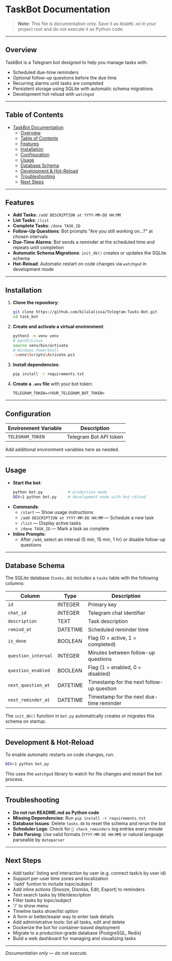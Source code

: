 # TaskBot Documentation

> **Note:** This file is documentation only. Save it as `README.md` in your project root and do not execute it as Python code.

---

## Overview

TaskBot is a Telegram bot designed to help you manage tasks with:

- Scheduled due-time reminders
- Optional follow-up questions before the due time
- Recurring alarms until tasks are completed
- Persistent storage using SQLite with automatic schema migrations
- Development hot-reload with `watchgod`

---

## Table of Contents

- [TaskBot Documentation](#taskbot-documentation)
  - [Overview](#overview)
  - [Table of Contents](#table-of-contents)
  - [Features](#features)
  - [Installation](#installation)
  - [Configuration](#configuration)
  - [Usage](#usage)
  - [Database Schema](#database-schema)
  - [Development \& Hot-Reload](#development--hot-reload)
  - [Troubleshooting](#troubleshooting)
  - [Next Steps](#next-steps)

---

## Features

- **Add Tasks**: `/add DESCRIPTION at YYYY-MM-DD HH:MM`
- **List Tasks**: `/list`
- **Complete Tasks**: `/done TASK_ID`
- **Follow-Up Questions**: Bot prompts "Are you still working on...?" at chosen intervals
- **Due-Time Alarms**: Bot sends a reminder at the scheduled time and repeats until completion
- **Automatic Schema Migrations**: `init_db()` creates or updates the SQLite schema
- **Hot-Reload**: Automatic restart on code changes via `watchgod` in development mode

---

## Installation

1. **Clone the repository**:
   ```bash
   git clone https://github.com/bilalalissa/Telegram-Tasks-Bot.git
   cd task_bot
   ```
2. **Create and activate a virtual environment**:
   ```bash
   python3 -m venv venv
   # macOS/Linux
   source venv/bin/activate
   # Windows PowerShell
   .\venv\Scripts\Activate.ps1
   ```
3. **Install dependencies**:
   ```bash
   pip install -r requirements.txt
   ```
4. **Create a `.env` file** with your bot token:
   ```dotenv
   TELEGRAM_TOKEN=<YOUR_TELEGRAM_BOT_TOKEN>
   ```

---

## Configuration

| Environment Variable | Description             |
|----------------------|-------------------------|
| `TELEGRAM_TOKEN`     | Telegram Bot API token  |

Add additional environment variables here as needed.

---

## Usage

- **Start the bot**:
  ```bash
  python bot.py           # production mode
  DEV=1 python bot.py     # development mode with hot-reload
  ```
- **Commands**:
  - `/start` — Show usage instructions
  - `/add DESCRIPTION at YYYY-MM-DD HH:MM` — Schedule a new task
  - `/list` — Display active tasks
  - `/done TASK_ID` — Mark a task as complete
- **Inline Prompts**:
  - After `/add`, select an interval (5 min, 15 min, 1 hr) or disable follow-up questions

---

## Database Schema

The SQLite database (`tasks.db`) includes a `tasks` table with the following columns:

| Column               | Type     | Description                                         |
|----------------------|----------|-----------------------------------------------------|
| `id`                 | INTEGER  | Primary key                                         |
| `chat_id`            | INTEGER  | Telegram chat identifier                            |
| `description`        | TEXT     | Task description                                    |
| `remind_at`          | DATETIME | Scheduled reminder time                             |
| `is_done`            | BOOLEAN  | Flag (0 = active, 1 = completed)                    |
| `question_interval`  | INTEGER  | Minutes between follow-up questions                 |
| `question_enabled`   | BOOLEAN  | Flag (1 = enabled, 0 = disabled)                    |
| `next_question_at`   | DATETIME | Timestamp for the next follow-up question           |
| `next_reminder_at`   | DATETIME | Timestamp for the next due-time reminder            |

The `init_db()` function in `bot.py` automatically creates or migrates this schema on startup.

---

## Development & Hot-Reload

To enable automatic restarts on code changes, run:
```bash
DEV=1 python bot.py
```
This uses the `watchgod` library to watch for file changes and restart the bot process.

---

## Troubleshooting

- **Do not run README.md as Python code**
- **Missing Dependencies**: Run `pip install -r requirements.txt`
- **Database Issues**: Delete `tasks.db` to reset the schema and rerun the bot
- **Scheduler Logs**: Check for `🔎 check_reminders` log entries every minute
- **Date Parsing**: Use valid formats (`YYYY-MM-DD HH:MM`) or natural language parseable by `dateparser`

---

## Next Steps

- Add tasks' listing and interaction by user (e.g. connect task/s by user id)
- Support per-user time zones and localization
- '/add' funtion to include topic/subject 
- Add inline actions (Snooze, Dismiss, Edit, Export) to reminders
- Text search tasks by title/description
- Filter tasks by topic/subject
- '/' to show menu
- Timeline tasks show/list option
- A form or better/esaier way to enter task details
- Add administrative tools: list all tasks, edit and delete
- Dockerize the bot for container-based deployment
- Migrate to a production-grade database (PostgreSQL, Redis)
- Build a web dashboard for managing and visualizing tasks

---

*Documentation only — do not execute.*
